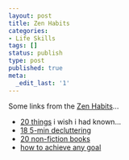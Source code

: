 ```yaml
---
layout: post
title: Zen Habits
categories:
- Life Skills
tags: []
status: publish
type: post
published: true
meta:
  _edit_last: '1'
---
```

Some links from the [Zen Habits](http://zenhabits.net/)...

- [20 things](http://zenhabits.net/2008/02/20-things-i-wish-i-had-known-when-starting-out-in-life/) i wish i had known...
- [18 5-min decluttering](http://zenhabits.net/2008/04/18-five-minute-decluttering-tips-to-start-conquering-your-mess/)
- [20 non-fiction books](http://zenhabits.net/2008/12/20-amazing-and-essential-non-fiction-books-to-enrich-your-library/)
- [how to achieve any goal](http://zenhabits.net/2008/06/the-ultimate-guide-to-motivation-how-to-achieve-any-goal/)
